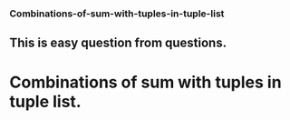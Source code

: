 ### Combinations-of-sum-with-tuples-in-tuple-list
## This is easy question from questions.
# Combinations of sum with tuples in tuple list.
